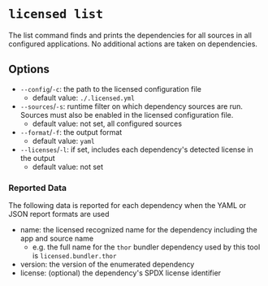 # `licensed list`

The list command finds and prints the dependencies for all sources in all configured applications.  No additional actions are taken on dependencies.

## Options

- `--config`/`-c`: the path to the licensed configuration file
   - default value: `./.licensed.yml`
- `--sources`/`-s`: runtime filter on which dependency sources are run.  Sources must also be enabled in the licensed configuration file.
   - default value: not set, all configured sources
- `--format`/`-f`: the output format
   - default value: `yaml`
- `--licenses`/`-l`: if set, includes each dependency's detected license in the output
   - default value: not set

### Reported Data

The following data is reported for each dependency when the YAML or JSON report formats are used

- name: the licensed recognized name for the dependency including the app and source name
   - e.g. the full name for the `thor` bundler dependency used by this tool is `licensed.bundler.thor`
- version: the version of the enumerated dependency
- license: (optional) the dependency's SPDX license identifier
